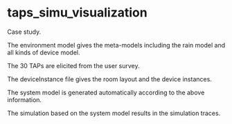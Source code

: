 # taps_simu_visualization
Case study.

The environment model gives the meta-models including the rain model and all kinds of device model.

The 30 TAPs are elicited from the user survey.

The deviceInstance file gives the room layout and the device instances.

The system model is generated automatically according to the above information.

The simulation based on the system model results in the simulation traces.
